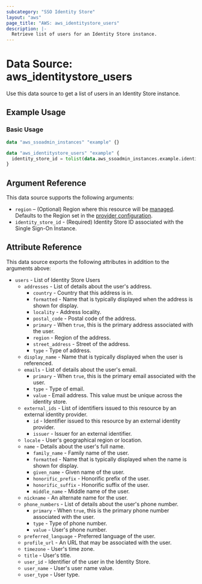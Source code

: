 ```yaml
---
subcategory: "SSO Identity Store"
layout: "aws"
page_title: "AWS: aws_identitystore_users"
description: |-
  Retrieve list of users for an Identity Store instance.
---
```


# Data Source: aws_identitystore_users

Use this data source to get a list of users in an Identity Store instance.

## Example Usage

### Basic Usage

```terraform
data "aws_ssoadmin_instances" "example" {}

data "aws_identitystore_users" "example" {
  identity_store_id = tolist(data.aws_ssoadmin_instances.example.identity_store_ids)[0]
}
```

## Argument Reference

This data source supports the following arguments:

* `region` – (Optional) Region where this resource will be [managed](https://docs.aws.amazon.com/general/latest/gr/rande.html#regional-endpoints). Defaults to the Region set in the [provider configuration](https://registry.terraform.io/providers/hashicorp/aws/latest/docs#aws-configuration-reference).
* `identity_store_id` - (Required) Identity Store ID associated with the Single Sign-On Instance.

## Attribute Reference

This data source exports the following attributes in addition to the arguments above:

* `users` - List of Identity Store Users
    * `addresses` - List of details about the user's address.
        * `country` - Country that this address is in.
        * `formatted` - Name that is typically displayed when the address is shown for display.
        * `locality` - Address locality.
        * `postal_code` - Postal code of the address.
        * `primary` - When `true`, this is the primary address associated with the user.
        * `region` - Region of the address.
        * `street_address` - Street of the address.
        * `type` - Type of address.
    * `display_name` - Name that is typically displayed when the user is referenced.
    * `emails` - List of details about the user's email.
        * `primary` - When `true`, this is the primary email associated with the user.
        * `type` - Type of email.
        * `value` - Email address. This value must be unique across the identity store.
    * `external_ids` - List of identifiers issued to this resource by an external identity provider.
        * `id` - Identifier issued to this resource by an external identity provider.
        * `issuer` - Issuer for an external identifier.
    * `locale` - User's geographical region or location.
    * `name` - Details about the user's full name.
        * `family_name` - Family name of the user.
        * `formatted` - Name that is typically displayed when the name is shown for display.
        * `given_name` - Given name of the user.
        * `honorific_prefix` - Honorific prefix of the user.
        * `honorific_suffix` - Honorific suffix of the user.
        * `middle_name` - Middle name of the user.
    * `nickname` - An alternate name for the user.
    * `phone_numbers` - List of details about the user's phone number.
        * `primary` - When `true`, this is the primary phone number associated with the user.
        * `type` - Type of phone number.
        * `value` - User's phone number.
    * `preferred_language` - Preferred language of the user.
    * `profile_url` - An URL that may be associated with the user.
    * `timezone` - User's time zone.
    * `title` - User's title.
    * `user_id` - Identifier of the user in the Identity Store.
    * `user_name` - User's user name value.
    * `user_type` - User type.
